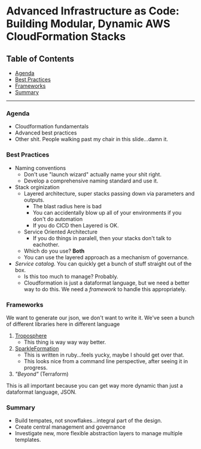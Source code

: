 Advanced Infrastructure as Code: Building Modular, Dynamic AWS CloudFormation Stacks
====================================================================================

## Table of Contents
* [Agenda](#agenda)
* [Best Practices](#best-practices)
* [Frameworks](#frameworks)
* [Summary](#summary)

-----------------------------------

### Agenda
* Cloudformation fundamentals
* Advanced best practices
* Other shit. People walking past my chair in this slide...damn it.

### Best Practices
* Naming conventions
    * Don't use "launch wizard" actually name your shit right.
    * Develop a comprehensive naming standard and use it.
* Stack orginization
    * Layered architecture, super stacks passing down via parameters and outputs.
        * The blast radius here is bad
        * You can accidentally blow up all of your environments if you don't do automation
        * If you do CICD then Layered is OK.
    * Service Oriented Architecture
        * If you do things in paralell, then your stacks don't talk to eachother.
    * Which do you use? __Both__
    * You can use the layered approach as a mechanism of governance.
* *Service catalog.* You can quickly get a bunch of stuff straight out of the box.
    * Is this too much to manage? Probably.
    * Cloudformation is just a dataformat language, but we need a better way to do this. We need a *framework* to handle this appropriately.

### Frameworks

We want to generate our json, we don't want to write it. We've seen a bunch of different libraries here in different language

1. [Troposphere](https://github.com/cloudtools/troposphere)
    * This thing is way way way better.
1. [SparkleFormation](http://www.sparkleformation.io)
    * This is written in ruby...feels yucky, maybe I should get over that.
    * This looks nice from a command line perspective, after seeing it in progress.
1. *"Beyond"* (Terraform)

This is all important because you can get way more dynamic than just a dataformat language, JSON.

### Summary
* Build tempates, not snowflakes...integral part of the design.
* Create central management and governance
* Investigate new, more flexible abstraction layers to manage multiple templates.